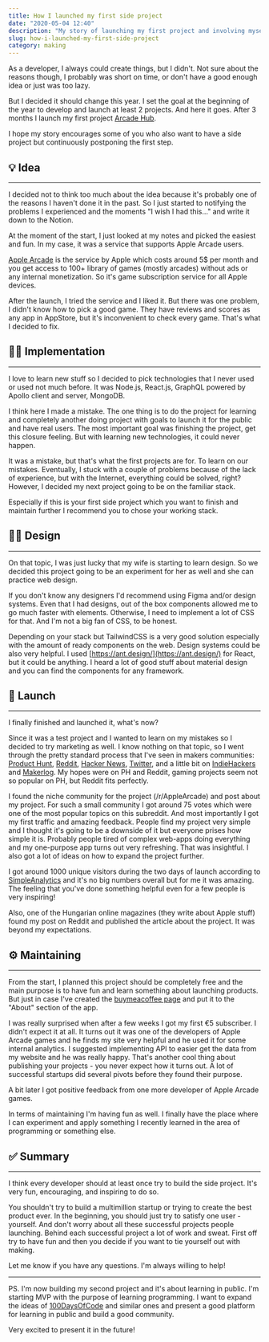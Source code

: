 ```yaml
---
title: How I launched my first side project
date: "2020-05-04 12:40"
description: "My story of launching my first project and involving myself to makers community"
slug: how-i-launched-my-first-side-project
category: making
---
```


As a developer, I always could create things, but I didn't. Not sure about the reasons though, I probably was short on time, or don't have a good enough idea or just was too lazy.

But I decided it should change this year. I set the goal at the beginning of the year to develop and launch at least 2 projects. And here it goes. After 3 months I launch my first project [Arcade Hub](https://arcade-hub.com).

I hope my story encourages some of you who also want to have a side project but continuously postponing the first step.

## 💡 Idea

---

I decided not to think too much about the idea because it's probably one of the reasons I haven't done it in the past. So I just started to notifying the problems I experienced and the moments "I wish I had this..." and write it down to the Notion.

At the moment of the start, I just looked at my notes and picked the easiest and fun. In my case, it was a service that supports Apple Arcade users.

[Apple Arcade](https://www.apple.com/apple-arcade/) is the service by Apple which costs around 5$ per month and you get access to 100+ library of games (mostly arcades) without ads or any internal monetization. So it's game subscription service for all Apple devices.

After the launch, I tried the service and I liked it. But there was one problem, I didn't know how to pick a good game. They have reviews and scores as any app in AppStore, but it's inconvenient to check every game. That's what I decided to fix.

## 👨‍💻 Implementation

---

I love to learn new stuff so I decided to pick technologies that I never used or used not much before. It was Node.js, React.js, GraphQL powered by Apollo client and server, MongoDB.

I think here I made a mistake. The one thing is to do the project for learning and completely another doing project with goals to launch it for the public and have real users. The most important goal was finishing the project, get this closure feeling. But with learning new technologies, it could never happen.

It was a mistake, but that's what the first projects are for. To learn on our mistakes. Eventually, I stuck with a couple of problems because of the lack of experience, but with the Internet, everything could be solved, right? However, I decided my next project going to be on the familiar stack.

Especially if this is your first side project which you want to finish and maintain further I recommend you to chose your working stack.

## 👩‍🎨 Design

---

On that topic, I was just lucky that my wife is starting to learn design. So we decided this project going to be an experiment for her as well and she can practice web design.

If you don't know any designers I'd recommend using Figma and/or design systems. Even that I had designs, out of the box components allowed me to go much faster with elements. Otherwise, I need to implement a lot of CSS for that. And I'm not a big fan of CSS, to be honest.

Depending on your stack but TailwindCSS is a very good solution especially with the amount of ready components on the web. Design systems could be also very helpful. I used [https://ant.design/](https://ant.design/) for React, but it could be anything. I heard a lot of good stuff about material design and you can find the components for any framework.

## 🚀 Launch

---

I finally finished and launched it, what's now?

Since it was a test project and I wanted to learn on my mistakes so I decided to try marketing as well. I know nothing on that topic, so I went through the pretty standard process that I've seen in makers communities: [Product Hunt](https://www.notion.so/Blog-e31acdb56c034ce7bfcca326e4f00f6c), [Reddit](https://www.reddit.com/r/AppleArcade/comments/fjytnx/ive_created_arcade_hub_to_list_all_apple_arcade/), [Hacker News](https://www.notion.so/Blog-e31acdb56c034ce7bfcca326e4f00f6c), [Twitter](https://twitter.com/ArcadeHubTweets), and a little bit on [IndieHackers](https://www.indiehackers.com/product/arcade-hub) and [Makerlog](https://getmakerlog.com/products/arcade-hub). My hopes were on PH and Reddit, gaming projects seem not so popular on PH, but Reddit fits perfectly.

I found the niche community for the project (/r/AppleArcade) and post about my project. For such a small community I got around 75 votes which were one of the most popular topics on this subreddit. And most importantly I got my first traffic and amazing feedback. People find my project very simple and I thought it's going to be a downside of it but everyone prises how simple it is. Probably people tired of complex web-apps doing everything and my one-purpose app turns out very refreshing. That was insightful. I also got a lot of ideas on how to expand the project further.

I got around 1000 unique visitors during the two days of launch according to [SimpleAnalytics](https://simpleanalytics.com/arcade-hub.com) and it's no big numbers overall but for me it was amazing. The feeling that you've done something helpful even for a few people is very inspiring!

Also, one of the Hungarian online magazines (they write about Apple stuff) found my post on Reddit and published the article about the project. It was beyond my expectations.

## ⚙️ Maintaining

---

From the start, I planned this project should be completely free and the main purpose is to have fun and learn something about launching products. But just in case I've created the [buymeacoffee page](https://www.buymeacoffee.com/dpashutskii) and put it to the "About" section of the app.

I was really surprised when after a few weeks I got my first €5 subscriber. I didn't expect it at all. It turns out it was one of the developers of Apple Arcade games and he finds my site very helpful and he used it for some internal analytics. I suggested implementing API to easier get the data from my website and he was really happy.
That's another cool thing about publishing your projects - you never expect how it turns out. A lot of successful startups did several pivots before they found their purpose.

A bit later I got positive feedback from one more developer of Apple Arcade games.

In terms of maintaining I'm having fun as well. I finally have the place where I can experiment and apply something I recently learned in the area of programming or something else.

## ✅ Summary

---

I think every developer should at least once try to build the side project. It's very fun, encouraging, and inspiring to do so.

You shouldn't try to build a multimillion startup or trying to create the best product ever.  In the beginning, you should just try to satisfy one user - yourself. And don't worry about all these successful projects people launching. Behind each successful project a lot of work and sweat. First off try to have fun and then you decide if you want to tie yourself out with making.

Let me know if you have any questions. I'm always willing to help!

---

PS. I'm now building my second project and it's about learning in public. I'm starting MVP with the purpose of learning programming. I want to expand the ideas of [100DaysOfCode](https://www.notion.so/Blog-e31acdb56c034ce7bfcca326e4f00f6c) and similar ones and present a good platform for learning in public and build a good community.

Very excited to present it in the future!
